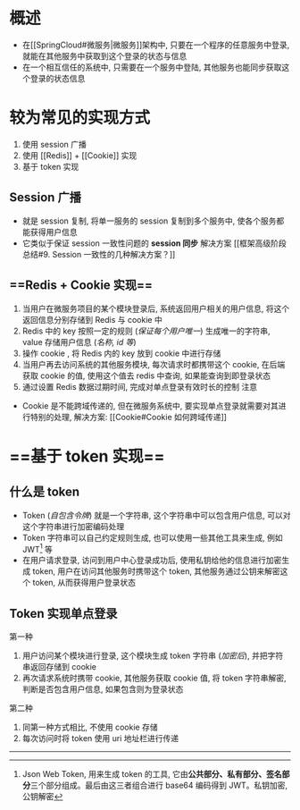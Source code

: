 # 概述
- 在[[SpringCloud#微服务|微服务]]架构中, 只要在一个程序的任意服务中登录, 就能在其他服务中获取到这个登录的状态与信息
- 在一个相互信任的系统中, 只需要在一个服务中登陆, 其他服务也能同步获取这个登录的状态信息
# 较为常见的实现方式
1. 使用 session 广播
2. 使用 [[Redis]] + [[Cookie]] 实现
3. 基于 token 实现
## Session 广播
- 就是 session 复制, 将单一服务的 session 复制到多个服务中, 使各个服务都能获得用户信息
- 它类似于保证 session 一致性问题的 **session 同步** 解决方案 [[框架高级阶段总结#9. Session 一致性的几种解决方案？]]
## ==Redis + Cookie 实现==
1. 当用户在微服务项目的某个模块登录后, 系统返回用户相关的用户信息, 将这个返回信息分别存储到 Redis 与 cookie 中
2. Redis 中的 key 按照一定的规则 (*保证每个用户唯一*) 生成唯一的字符串, value 存储用户信息 (*名称, id 等*)
3. 操作 cookie , 将 Redis 内的 key 放到 cookie 中进行存储
4. 当用户再去访问系统的其他服务模块, 每次请求时都携带这个 cookie, 在后端获取 cookie 的值, 使用这个值去 redis 中查询, 如果能查询到即登录状态
5. 通过设置 Redis 数据过期时间, 完成对单点登录有效时长的控制
注意
- Cookie 是不能跨域传递的, 但在微服务系统中, 要实现单点登录就需要对其进行特别的处理, 解决方案: [[Cookie#Cookie 如何跨域传递]]   


# ==基于 token 实现==
## 什么是 token
- Token (*自包含令牌*) 就是一个字符串, 这个字符串中可以包含用户信息, 可以对这个字符串进行加密编码处理
- Token 字符串可以自己约定规则生成, 也可以使用一些其他工具来生成, 例如 JWT[^JWT] 等
- 在用户请求登录, 访问到用户中心登录成功后, 使用私钥给他的信息进行加密生成 token, 用户在访问其他服务时携带这个 token, 其他服务通过公钥来解密这个 token, 从而获得用户登录状态
## Token 实现单点登录
第一种
1. 用户访问某个模块进行登录, 这个模块生成 token 字符串 (*加密后*), 并把字符串返回存储到 cookie
2. 再次请求系统时携带 cookie, 其他服务获取 cookie 值, 将 token 字符串解密, 判断是否包含用户信息, 如果包含则为登录状态

第二种
1. 同第一种方式相比, 不使用 cookie 存储
2. 每次访问时将 token 使用 uri 地址栏进行传递
---
[^JWT]: Json Web Token, 用来生成 token 的工具, 它由**公共部分、私有部分、签名部分**三个部分组成。最后由这三者组合进行 base64 编码得到 JWT。私钥加密, 公钥解密
